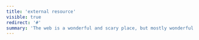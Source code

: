 ```yaml
---
title: 'external resource'
visible: true
redirect: '#'
summary: 'The web is a wonderful and scary place, but mostly wonderful. The access to information is astounding but most of it, is only accessible to those who are without impairments. The following manuals within the online camp is to get you ready for the'
---
```

